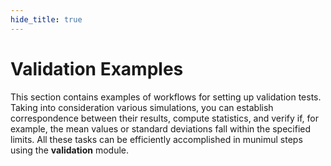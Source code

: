 ```yaml
---
hide_title: true
---
```

# Validation Examples

This section contains examples of workflows for setting up validation tests. Taking into consideration various simulations, you can establish correspondence between their results, compute statistics, and verify if, for example, the mean values or standard deviations fall within the specified limits. All these tasks can be efficiently accomplished in munimul steps using the **validation** module.